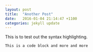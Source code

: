 ```yaml
---
layout: post
title:  "Another Post"
date:   2016-01-04 21:14:47 +1100
categories: jekyll update
---
```


This is to test out the syntax highlighting.

```
This is a code block and more and more
```

